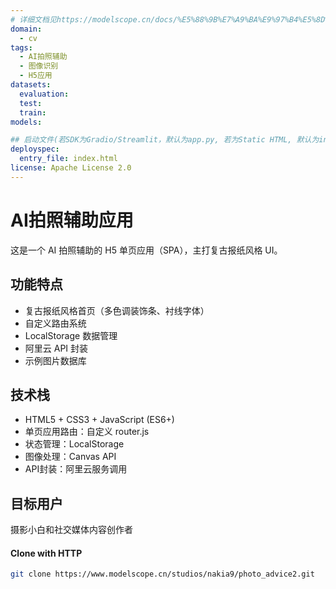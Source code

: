 ```yaml
---
# 详细文档见https://modelscope.cn/docs/%E5%88%9B%E7%A9%BA%E9%97%B4%E5%8D%A1%E7%89%87
domain: 
  - cv
tags: 
  - AI拍照辅助
  - 图像识别
  - H5应用
datasets:
  evaluation:
  test:
  train:
models:

## 启动文件(若SDK为Gradio/Streamlit，默认为app.py, 若为Static HTML, 默认为index.html)
deployspec:
  entry_file: index.html
license: Apache License 2.0
---
```


# AI拍照辅助应用

这是一个 AI 拍照辅助的 H5 单页应用（SPA），主打复古报纸风格 UI。

## 功能特点

- 复古报纸风格首页（多色调装饰条、衬线字体）
- 自定义路由系统
- LocalStorage 数据管理
- 阿里云 API 封装
- 示例图片数据库

## 技术栈

- HTML5 + CSS3 + JavaScript (ES6+)
- 单页应用路由：自定义 router.js
- 状态管理：LocalStorage
- 图像处理：Canvas API
- API封装：阿里云服务调用

## 目标用户

摄影小白和社交媒体内容创作者

#### Clone with HTTP
```bash
git clone https://www.modelscope.cn/studios/nakia9/photo_advice2.git
```
